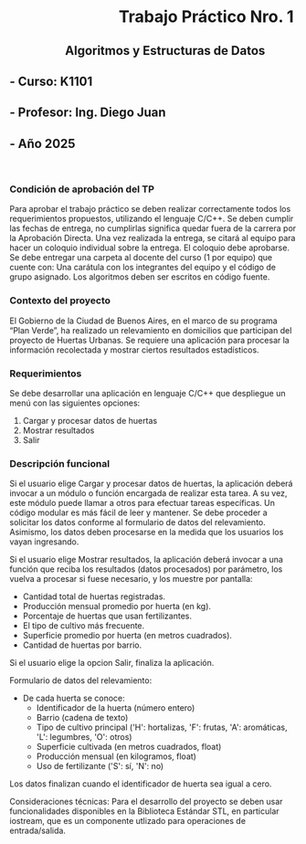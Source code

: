 # ⠀⠀⠀⠀⠀⠀⠀⠀⠀      Trabajo Práctico Nro. 1
## ⠀⠀⠀⠀⠀⠀      Algoritmos y Estructuras de Datos
## - Curso: K1101
## - Profesor: Ing. Diego Juan
## - Año 2025
⠀
### Condición de aprobación del TP

Para aprobar el trabajo práctico se deben realizar correctamente todos los requerimientos
propuestos, utilizando el lenguaje C/C++. Se deben cumplir las fechas de entrega, no
cumplirlas significa quedar fuera de la carrera por la Aprobación Directa. Una vez realizada
la entrega, se citará al equipo para hacer un coloquio individual sobre la entrega. El coloquio
debe aprobarse.
Se debe entregar una carpeta al docente del curso (1 por equipo) que cuente con:
Una carátula con los integrantes del equipo y el código de grupo asignado.
Los algoritmos deben ser escritos en código fuente.

### Contexto del proyecto

El Gobierno de la Ciudad de Buenos Aires, en el marco de su programa “Plan Verde”, ha
realizado un relevamiento en domicilios que participan del proyecto de Huertas Urbanas. Se
requiere una aplicación para procesar la información recolectada y mostrar ciertos
resultados estadísticos.

### Requerimientos

Se debe desarrollar una aplicación en lenguaje C/C++ que despliegue un menú con las
siguientes opciones:
1. Cargar y procesar datos de huertas
2. Mostrar resultados
3. Salir

### Descripción funcional

Si el usuario elige Cargar y procesar datos de huertas, la aplicación deberá invocar a un
módulo o función encargada de realizar esta tarea. A su vez, este módulo puede llamar a
otros para efectuar tareas específicas. Un código modular es más fácil de leer y mantener.
Se debe proceder a solicitar los datos conforme al formulario de datos del relevamiento.
Asimismo, los datos deben procesarse en la medida que los usuarios los vayan ingresando.

Si el usuario elige Mostrar resultados, la aplicación deberá invocar a una función que reciba
los resultados (datos procesados) por parámetro, los vuelva a procesar si fuese necesario, y
los muestre por pantalla:
- Cantidad total de huertas registradas.
- Producción mensual promedio por huerta (en kg).
- Porcentaje de huertas que usan fertilizantes.
- El tipo de cultivo más frecuente.
- Superficie promedio por huerta (en metros cuadrados).
- Cantidad de huertas por barrio.

Si el usuario elige la opcion Salir, finaliza la aplicación.

Formulario de datos del relevamiento:
* De cada huerta se conoce:
    * Identificador de la huerta (número entero)
    * Barrio (cadena de texto)
    * Tipo de cultivo principal ('H': hortalizas, 'F': frutas, 'A': aromáticas, 'L': legumbres, 'O': otros)
    * Superficie cultivada (en metros cuadrados, float)
    * Producción mensual (en kilogramos, float)
    * Uso de fertilizante ('S': sí, 'N': no)

Los datos finalizan cuando el identificador de huerta sea igual a cero.

Consideraciones técnicas:
Para el desarrollo del proyecto se deben usar funcionalidades disponibles en la Biblioteca Estándar STL, en particular iostream, que es un componente utlizado para operaciones de entrada/salida.
